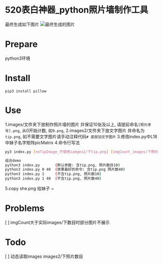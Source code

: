 # 520表白神器_python照片墙制作工具

最终生成如下图片
![最终生成的图片](https://github.com/onepenny/photowall_520/raw/master/she.png)

# Prepare
python3环境

# Install
```shell
pip3 install pillow
```

# Use
1.images/文件夹下放制作照片墙的图片 并保证10张及以上, 请提前命名`[照片序号].png`, 从0开始计数, 如`9.png`, 
2.images2/文件夹下放文字图片 并命名为`tip.png`, 如不需要文字图片请手动注释代码`# 底部加文字图片`
3.修改index.py中L18中妹子名字矩阵picMatrix 
4.命令行写法
```sh
py3 index.py [noTipImage_不使用iamges2/下tip.png] [imgCount_images/下照片数目]
```
```sh
组合demo
python3 index.py       (默认参数: 含tip.png, 照片数目10)
python3 index.py 0 40  (效果最好的命令: 含tip.png 照片数40)
python3 index.py 1     (不含tip.png, 照片数10)
python3 index.py 1 40  (不含tip.png, 照片数40)

```
5.copy she.png 给妹子 ~

# Problems
[ ] imgCount大于实际images/下数目时部分图片不展示

# Todo
[ ] 动态读取images images2/下照片数目
